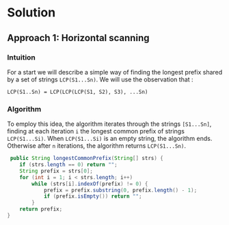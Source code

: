 # Solution

## Approach 1: Horizontal scanning

### Intuition

For a start we will describe a simple way of finding the longest prefix shared by a set of strings `LCP(S1...Sn)`. We will use the observation that :

`LCP(S1..Sn) = LCP(LCP(LCP(S1, S2), S3), ...Sn)`

### Algorithm

To employ this idea, the algorithm iterates through the strings `[S1...Sn]`, finding at each iteration `i` the longest common prefix of strings `LCP(S1...Si)`. When `LCP(S1...Si)` is an empty string, the algorithm ends. Otherwise after `n` iterations, the algorithm returns `LCP(S1...Sn)`.

```java
 public String longestCommonPrefix(String[] strs) {
    if (strs.length == 0) return "";
    String prefix = strs[0];
    for (int i = 1; i < strs.length; i++)
        while (strs[i].indexOf(prefix) != 0) {
            prefix = prefix.substring(0, prefix.length() - 1);
            if (prefix.isEmpty()) return "";
        }
    return prefix;
}
```
